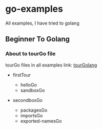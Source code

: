 # go-examples
All examples, I have tried to golang
## Beginner To Golang
### About to tourGo file
tourGo files in all examples link:  [tourGolang](tour.golang.org/welcome/1)

* firstTour
  * helloGo
  * sandboxGo

* secondboxGo
  * packagesGo
  * importsGo
  * exported-namesGo
